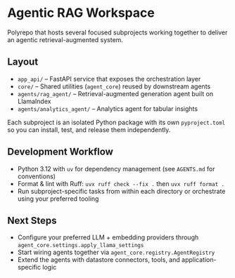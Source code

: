 # Agentic RAG Workspace

Polyrepo that hosts several focused subprojects working together to deliver an agentic retrieval-augmented system.

## Layout
- `app_api/` – FastAPI service that exposes the orchestration layer
- `core/` – Shared utilities (`agent_core`) reused by downstream agents
- `agents/rag_agent/` – Retrieval-augmented generation agent built on LlamaIndex
- `agents/analytics_agent/` – Analytics agent for tabular insights

Each subproject is an isolated Python package with its own `pyproject.toml` so you can install, test, and release them independently.

## Development Workflow
- Python 3.12 with `uv` for dependency management (see `AGENTS.md` for conventions)
- Format & lint with Ruff: `uvx ruff check --fix .` then `uvx ruff format .`
- Run subproject-specific tasks from within each directory or orchestrate using your preferred tooling

## Next Steps
- Configure your preferred LLM + embedding providers through `agent_core.settings.apply_llama_settings`
- Start wiring agents together via `agent_core.registry.AgentRegistry`
- Extend the agents with datastore connectors, tools, and application-specific logic
